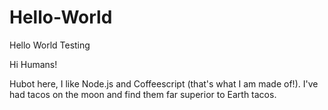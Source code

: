 # Hello-World
Hello World Testing

Hi Humans!

Hubot here, I like Node.js and Coffeescript (that's what I am made of!).
I've had tacos on the moon and find them far superior to Earth tacos.
